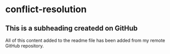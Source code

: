 # conflict-resolution
## This is a subheading createdd on GitHub

All of this content added to the readme file has been added from my remote GitHub repository.
